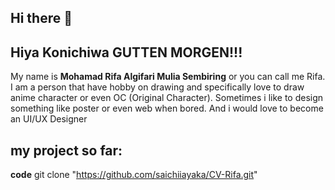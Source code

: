 ## Hi there 👋

## Hiya Konichiwa GUTTEN MORGEN!!! 

My name is **Mohamad Rifa Algifari Mulia Sembiring** or you can call me Rifa. I am a person that have hobby on drawing and specifically love to draw anime character or even OC (Original Character). Sometimes i like to design something like poster or even web when bored. And i would love to become an UI/UX Designer

## my project so far:
**code**
git clone "https://github.com/saichiiayaka/CV-Rifa.git"
